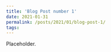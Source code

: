 ```yaml
---
title: 'Blog Post number 1'
date: 2021-01-31
permalink: /posts/2021/01/blog-post-1/
tags:
---
```

Placeholder.

[//]: # ( Headings are cool ====== You can have many headings ====== Aren't headings cool? ------)
